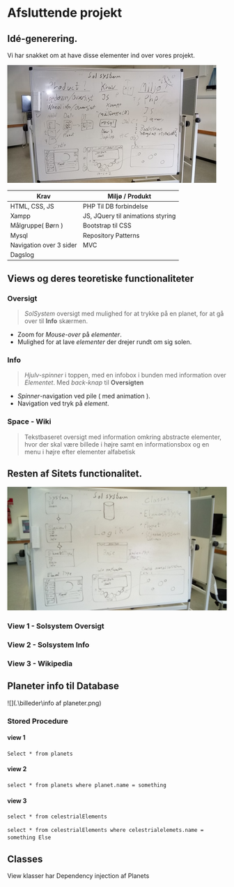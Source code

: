 # Afsluttende projekt

## Idé-generering.

Vi har snakket om at have disse elementer ind over vores projekt.

![](.\billeder\43476120_247507859281397_2510296328815247360_n.jpg)

| Krav                    | Miljø / Produkt                   |
| ----------------------- | --------------------------------- |
| HTML, CSS, JS           | PHP Til DB forbindelse            |
| Xampp                   | JS, JQuery til animations styring |
| Målgruppe( Børn )       | Bootstrap til CSS                 |
| Mysql                   | Repository Patterns               |
| Navigation over 3 sider | MVC                               |
| Dagslog                 |                                   |

## Views og deres teoretiske functionaliteter

### Oversigt 

> *SolSystem* oversigt med mulighed for at trykke på en planet, for at gå over til **Info** skærmen.

* Zoom for *Mouse-over* på *elementer*.
* Mulighed for at lave *elementer* der drejer rundt om sig solen.

### Info

> *Hjulv-spinner* i toppen, med en infobox i bunden med information over *Elementet*.
> Med *back-knap* til **Oversigten**

* *Spinner*-navigation ved pile ( med animation ).
* Navigation ved tryk på *element*.

### Space - Wiki

> Tekstbaseret oversigt med information omkring abstracte elementer, hvor der skal være billede i højre samt en informationsbox og en menu i højre efter elementer alfabetisk

## Resten af Sitets functionalitet.

![](.\billeder\Overview.png)

### View 1 - Solsystem Oversigt



### View 2 - Solsystem Info



### View 3 - Wikipedia

## Planeter info til Database

![](.\billeder\info af planeter.png)

### Stored Procedure

#### view 1

``Select * from planets``

#### view 2

``select * from planets where planet.name = something``

#### view 3 

``select * from celestrialElements``

``select * from celestrialElements where celestrialelemets.name = something Else``

## Classes

View klasser har Dependency injection af Planets

​	